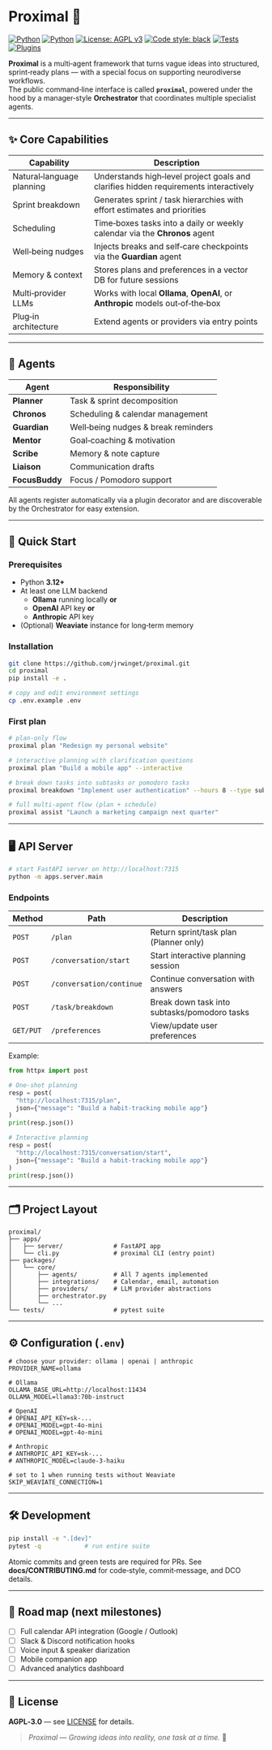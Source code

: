 # Proximal 🌿

<!-- badges: start -->
[![Python](https://img.shields.io/badge/python-3.12%2B-blue.svg)](https://www.python.org/downloads/)
[![Python](https://img.shields.io/badge/python-3.12%2B-blue.svg)](https://www.python.org/downloads/)
[![License: AGPL v3](https://img.shields.io/badge/License-AGPL_v3-blue.svg)](https://www.gnu.org/licenses/agpl-3.0)
[![Code style: black](https://img.shields.io/badge/code%20style-black-000000.svg)](https://github.com/psf/black)
[![Tests](https://github.com/jrwinget/proximal/actions/workflows/test.yml/badge.svg)](https://github.com/jrwinget/proximal/actions/workflows/test.yml)
[![Plugins](https://img.shields.io/badge/plugins-enabled-brightgreen.svg)](docs/plugins.md)
<!-- badges: end -->

**Proximal** is a multi‑agent framework that turns vague ideas into structured, sprint‑ready plans — with a special focus on supporting neurodiverse workflows.  
The public command‑line interface is called **`proximal`**, powered under the hood by a manager‑style **Orchestrator** that coordinates multiple specialist agents.

---

## ✨ Core Capabilities

| Capability | Description |
|------------|-------------|
| Natural‐language planning | Understands high‑level project goals and clarifies hidden requirements interactively |
| Sprint breakdown | Generates sprint / task hierarchies with effort estimates and priorities |
| Scheduling | Time‑boxes tasks into a daily or weekly calendar via the **Chronos** agent |
| Well‑being nudges | Injects breaks and self‑care checkpoints via the **Guardian** agent |
| Memory & context | Stores plans and preferences in a vector DB for future sessions |
| Multi‑provider LLMs | Works with local **Ollama**, **OpenAI**, or **Anthropic** models out‑of‑the‑box |
| Plug‑in architecture | Extend agents or providers via entry points |

---

## 🤖 Agents

| Agent | Responsibility |
|-------|---------------|
| **Planner** | Task & sprint decomposition |
| **Chronos** | Scheduling & calendar management |
| **Guardian** | Well‑being nudges & break reminders |
| **Mentor** | Goal‑coaching & motivation |
| **Scribe** | Memory & note capture |
| **Liaison** | Communication drafts |
| **FocusBuddy** | Focus / Pomodoro support |

All agents register automatically via a plugin decorator and are discoverable by the Orchestrator for easy extension.

---

## 🚀 Quick Start

### Prerequisites
* Python **3.12+**
* At least one LLM backend  
  * **Ollama** running locally **or**  
  * **OpenAI** API key **or**  
  * **Anthropic** API key
* (Optional) **Weaviate** instance for long‑term memory

### Installation
```bash
git clone https://github.com/jrwinget/proximal.git
cd proximal
pip install -e .

# copy and edit environment settings
cp .env.example .env
```

### First plan
```bash
# plan‑only flow
proximal plan "Redesign my personal website"

# interactive planning with clarification questions
proximal plan "Build a mobile app" --interactive

# break down tasks into subtasks or pomodoro tasks
proximal breakdown "Implement user authentication" --hours 8 --type subtasks

# full multi‑agent flow (plan + schedule)
proximal assist "Launch a marketing campaign next quarter"
```

---

## 🖥️ API Server

```bash
# start FastAPI server on http://localhost:7315
python -m apps.server.main
```

### Endpoints
| Method | Path | Description |
|--------|------|-------------|
| `POST` | `/plan` | Return sprint/task plan (Planner only) |
| `POST` | `/conversation/start` | Start interactive planning session |
| `POST` | `/conversation/continue` | Continue conversation with answers |
| `POST` | `/task/breakdown` | Break down task into subtasks/pomodoro tasks |
| `GET/PUT` | `/preferences` | View/update user preferences |

Example:
```python
from httpx import post

# One-shot planning
resp = post(
  "http://localhost:7315/plan",
  json={"message": "Build a habit‑tracking mobile app"}
)
print(resp.json())

# Interactive planning
resp = post(
  "http://localhost:7315/conversation/start",
  json={"message": "Build a habit‑tracking mobile app"}
)
print(resp.json())
```

---

## 🗂️ Project Layout
```
proximal/
├── apps/
│   ├── server/              # FastAPI app
│   └── cli.py               # proximal CLI (entry point)
├── packages/
│   └── core/
│       ├── agents/          # All 7 agents implemented
│       ├── integrations/    # Calendar, email, automation
│       ├── providers/       # LLM provider abstractions
│       ├── orchestrator.py
│       └── ...
└── tests/                   # pytest suite
```

---

## ⚙️ Configuration (`.env`)

```env
# choose your provider: ollama | openai | anthropic
PROVIDER_NAME=ollama

# Ollama
OLLAMA_BASE_URL=http://localhost:11434
OLLAMA_MODEL=llama3:70b-instruct

# OpenAI
# OPENAI_API_KEY=sk-...
# OPENAI_MODEL=gpt-4o-mini
# OPENAI_MODEL=gpt-4o-mini

# Anthropic
# ANTHROPIC_API_KEY=sk-...
# ANTHROPIC_MODEL=claude-3-haiku

# set to 1 when running tests without Weaviate
SKIP_WEAVIATE_CONNECTION=1
```

---

## 🛠️ Development

```bash
pip install -e ".[dev]"
pytest -q            # run entire suite
```

Atomic commits and green tests are required for PRs. See **docs/CONTRIBUTING.md** for code‑style, commit‑message, and DCO details.

---

## 📍 Road map (next milestones)

- [ ] Full calendar API integration (Google / Outlook)  
- [ ] Slack & Discord notification hooks  
- [ ] Voice input & speaker diarization  
- [ ] Mobile companion app  
- [ ] Advanced analytics dashboard  

---

## 📝 License
**AGPL‑3.0** — see [LICENSE](LICENSE) for details.

> *Proximal — Growing ideas into reality, one task at a time.* 🌱
